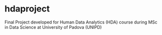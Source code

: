 # hdaproject
Final Project developed for Human Data Analytics (HDA) course during MSc in Data Science at University of Padova (UNIPD)
